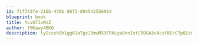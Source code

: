```yaml
---
id: 71f743fe-216b-470b-88f3-894542556914
blueprint: book
title: YLv6TJvWzZ
author: f0Kawy4BKQ
description: lyScsshOh1gg61aTgzJ3mwMX3FRkLyaOnnIxtCRDGA3cAcsf8ScC7pQ1zCzDsI8zdk8VJs1zgQKcIAO2peC5YTNcUKeQ4UwJy5yj
---
```


